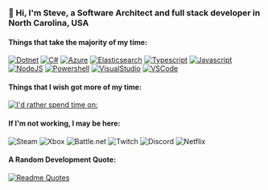 ### 👋 Hi, I'm Steve, a Software Architect and full stack developer in North Carolina, USA
<!--
I'm using badges from SkillIcons for technology stuff: https://github.com/tandpfun/skill-icons
-->
#### Things that take the majority of my time:
[![Dotnet](https://skillicons.dev/icons?i=dotnet)](https://dotnet.microsoft.com/en-us/)
[![C#](https://skillicons.dev/icons?i=cs)](https://dotnet.microsoft.com/en-us/languages/csharp)
[![Azure](https://skillicons.dev/icons?i=azure)](https://azure.microsoft.com/en-us/)
[![Elasticsearch](https://skillicons.dev/icons?i=elasticsearch)](https://www.elastic.co/elasticsearch)
[![Typescript](https://skillicons.dev/icons?i=ts)](https://www.typescriptlang.org/)
[![Javascript](https://skillicons.dev/icons?i=js)](https://developer.mozilla.org/en-US/docs/Web/JavaScript)
[![NodeJS](https://skillicons.dev/icons?i=nodejs)](https://nodejs.org/en/about)
[![Powershell](https://skillicons.dev/icons?i=powershell)](https://learn.microsoft.com/en-us/powershell/)
[![VisualStudio](https://skillicons.dev/icons?i=visualstudio)](https://visualstudio.microsoft.com/)
[![VSCode](https://skillicons.dev/icons?i=vscode)](https://code.visualstudio.com/)
<!-- This could've all been this one line, but I like individual links to the technology sites themselves
[![Getting the bulk of my time:](https://skillicons.dev/icons?i=dotnet,cs,azure,elasticsearch,ts,js,nodejs,powershell,visualstudio,vscode)](https://skillicons.dev)
-->

#### Things that I wish got more of my time:
[![I'd rather spend time on:](https://skillicons.dev/icons?i=angular,react,electron,go,docker,kubernetes,kafka,redis,mongodb)](https://skillicons.dev)

#### If I'm not working, I may be here:
![Steam](https://img.shields.io/badge/steam-%23000000.svg?style=for-the-badge&logo=steam&logoColor=white) ![Xbox](https://img.shields.io/badge/xbox-%23107C10.svg?style=for-the-badge&logo=xbox&logoColor=white) ![Battle.net](https://img.shields.io/badge/battle.net-%2300AEFF.svg?style=for-the-badge&logo=battle.net&logoColor=white) ![Twitch](https://img.shields.io/badge/Twitch-%239146FF.svg?style=for-the-badge&logo=Twitch&logoColor=white) ![Discord](https://img.shields.io/badge/Discord-%235865F2.svg?style=for-the-badge&logo=discord&logoColor=white) ![Netflix](https://img.shields.io/badge/Netflix-E50914?style=for-the-badge&logo=netflix&logoColor=white)

#### A Random Development Quote:
[![Readme Quotes](https://quotes-github-readme.vercel.app/api?type=horizontal&theme=dark)](https://github.com/piyushsuthar/github-readme-quotes)


<!--
**steven-bailey/steven-bailey** is a ✨ _special_ ✨ repository because its `README.md` (this file) appears on your GitHub profile.

Here are some ideas to get you started:

- 🔭 I’m currently working on ...
- 🌱 I’m currently learning ...
- 👯 I’m looking to collaborate on ...
- 🤔 I’m looking for help with ...
- 💬 Ask me about ...
- 📫 How to reach me: ...
- 😄 Pronouns: ...
- ⚡ Fun fact: ...
-->

